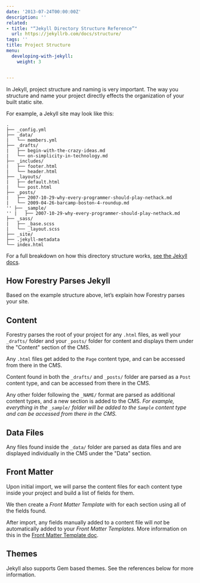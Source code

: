 ```yaml
---
date: '2013-07-24T00:00:00Z'
description: ''
related:
- title: "“Jekyll Directory Structure Reference”"
  url: https://jekyllrb.com/docs/structure/
tags: ''
title: Project Structure
menu:
  developing-with-jekyll:
    weight: 3


---
```

In Jekyll, project structure and naming is very important. The way you structure and name your project directly effects the organization of your built static site.

For example, a Jekyll site may look like this:

	.
	├── _config.yml
	├── _data/
	|   └── members.yml
	├── _drafts/
	|   ├── begin-with-the-crazy-ideas.md
	|   └── on-simplicity-in-technology.md
	├── _includes/
	|   ├── footer.html
	|   └── header.html
	├── _layouts/
	|   ├── default.html
	|   └── post.html
	├── _posts/
	|   ├── 2007-10-29-why-every-programmer-should-play-nethack.md
	|   └── 2009-04-26-barcamp-boston-4-roundup.md
	'' ├── _sample/
	'' |   ├── 2007-10-29-why-every-programmer-should-play-nethack.md
	├── _sass/
	|   ├── _base.scss
	|   └── _layout.scss
	├── _site/
	├── .jekyll-metadata
	└── index.html

For a full breakdown on how this directory structure works, [see the Jekyll docs][1].

## How Forestry Parses Jekyll
Based on the example structure above, let’s explain how Forestry parses your site.

## Content
Forestry parses the root of your project for any `.html` files, as well your `_drafts/` folder and your `_posts/` folder for content and displays them under the "Content" section of the CMS.

Any `.html` files get added to the `Page` content type, and can be accessed from there in the CMS.

Content found in both the `_drafts/` and `_posts/` folder are parsed as a `Post` content type, and can be accessed from there in the CMS.

Any other folder following the `_NAME/` format are parsed as additional content types, and a new section is added to the CMS.
*For example, everything in the `_sample/` folder will be added to the `Sample` content type and can be accessed from there in the CMS.*

## Data Files
Any files found inside the `_data/` folder are parsed as data files and are displayed individually in the CMS under the "Data" section.

## Front Matter
Upon initial import, we will parse the content files for each content type inside your project and build a list of fields for them.

We then create a *Front Matter Template* with for each section using all of the fields found.

After import, any fields manually added to a content file will *not* be automatically added to your *Front Matter Templates*. More information on this in the [Front Matter Template doc][2].

## Themes
Jekyll also supports Gem based themes. See the references below for more information.


[1]:	https://jekyllrb.com/docs/structure/
[2]:	/docs/site-configuration/front-matter-templates
